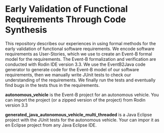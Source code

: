 # Early Validation of Functional Requirements Through Code Synthesis
This repository describes our experiences in using formal methods for the early validation of functional software requirements. We encode software requirements as User-Stories, which we use to create an Event-B formal model for the requirements. The Event-B formalization and verification are conducted with Rodin IDE version 3.3. We use the EventB2Java code generator to generate code for the Event-B model of our software requirements, then we manually write JUnit tests to check our understanding of the requirements. We finally run the tests and eventually find bugs in the tests thus in the requirements.  

**autonomous_vehicle** is the Event-B project for an autonomous vehicle. You can import the project (or a zipped version of the project) from Rodin version 3.3

**generated_java_autonomous_vehicle_multi_threaded** is a Java Eclipse project with the JUnit tests for the autonomous vehicle. Your can impor it as en Eclipse project from any Java Eclipse IDE.
